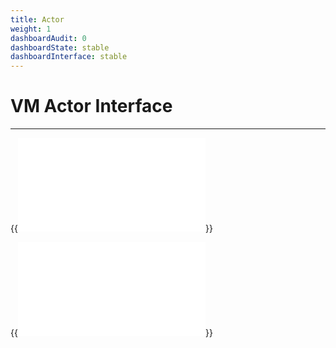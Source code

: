 ```yaml
---
title: Actor
weight: 1
dashboardAudit: 0
dashboardState: stable
dashboardInterface: stable
---
```


# VM Actor Interface
---


{{<embed src="actor.id" lang="go" >}}

{{<embed src="actor.go" lang="go" >}}
